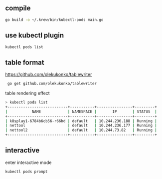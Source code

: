 ## compile
```bash
go build -o ~/.krew/bin/kubectl-pods main.go
```

## use kubectl plugin
```bash
kubectl pods list
```

## table format
https://github.com/olekukonko/tablewriter
```bash
 go get github.com/olekukonko/tablewriter 
```
table rendering effect
```bash
> kubectl pods list 
+---------------------------+-----------+----------------+---------+
|           NAME            | NAMESPACE |       IP       | STATUS  |
+---------------------------+-----------+----------------+---------+
| k8splay1-6784b6cb56-r66hd | default   | 10.244.236.188 | Running |
| nettool                   | default   | 10.244.236.177 | Running |
| nettool2                  | default   | 10.244.73.82   | Running |
+---------------------------+-----------+----------------+---------+                                                      
```

## interactive
enter interactive mode
```bash
kubectl pods prompt 
```